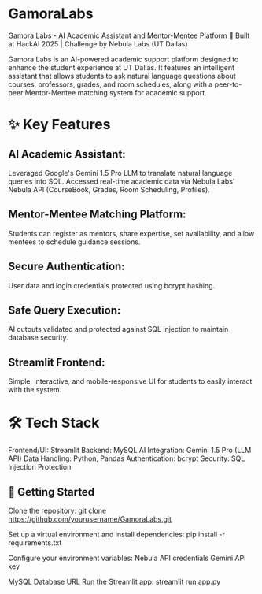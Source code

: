 # GamoraLabs
Gamora Labs - AI Academic Assistant and Mentor-Mentee Platform
🚀 Built at HackAI 2025 | Challenge by Nebula Labs (UT Dallas)

Gamora Labs is an AI-powered academic support platform designed to enhance the student experience at UT Dallas.
It features an intelligent assistant that allows students to ask natural language questions about courses, professors, grades, and room schedules, along with a peer-to-peer Mentor-Mentee matching system for academic support.

# ✨ Key Features
## AI Academic Assistant:
Leveraged Google's Gemini 1.5 Pro LLM to translate natural language queries into SQL.
Accessed real-time academic data via Nebula Labs' Nebula API (CourseBook, Grades, Room Scheduling, Profiles).

## Mentor-Mentee Matching Platform:
Students can register as mentors, share expertise, set availability, and allow mentees to schedule guidance sessions.

## Secure Authentication:
User data and login credentials protected using bcrypt hashing.

## Safe Query Execution:
AI outputs validated and protected against SQL injection to maintain database security.

## Streamlit Frontend:
Simple, interactive, and mobile-responsive UI for students to easily interact with the system.

# 🛠 Tech Stack
Frontend/UI: Streamlit
Backend: MySQL
AI Integration: Gemini 1.5 Pro (LLM API)
Data Handling: Python, Pandas
Authentication: bcrypt
Security: SQL Injection Protection

## 🚀 Getting Started
Clone the repository:
git clone https://github.com/yourusername/GamoraLabs.git

Set up a virtual environment and install dependencies:
pip install -r requirements.txt

Configure your environment variables:
Nebula API credentials
Gemini API key

MySQL Database URL
Run the Streamlit app:
streamlit run app.py
